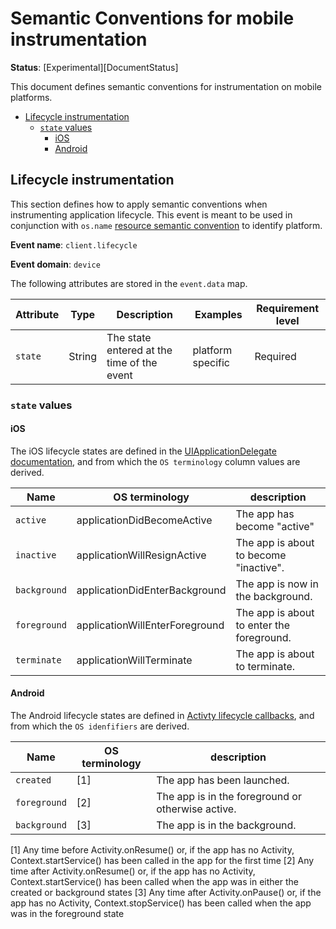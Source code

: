# Semantic Conventions for mobile instrumentation

**Status**: [Experimental][DocumentStatus]

This document defines semantic conventions for instrumentation on mobile platforms.

<!-- toc -->

- [Lifecycle instrumentation](#lifecycle-instrumentation)
  * [`state` values](#state-values)
    + [iOS](#ios)
    + [Android](#android)

<!-- tocstop -->

## Lifecycle instrumentation

This section defines how to apply semantic conventions when instrumenting application lifecycle.
This event is meant to be used in conjunction with `os.name` [resource semantic convention](/docs/resource/os.md) to identify platform.

**Event name**: `client.lifecycle`

**Event domain**: `device`

The following attributes are stored in the `event.data` map.

| Attribute | Type   | Description                                | Examples          | Requirement level |
|-----------|--------|--------------------------------------------|-------------------|-------------------|
| `state`   | String | The state entered at the time of the event | platform specific | Required          |

### `state` values

#### iOS

The iOS lifecycle states are defined in the [UIApplicationDelegate documentation](https://developer.apple.com/documentation/uikit/uiapplicationdelegate#1656902),
and from which the `OS terminology` column values are derived.

| Name         | OS terminology                 | description                               |
|--------------|--------------------------------|-------------------------------------------|
| `active`     | applicationDidBecomeActive     | The app has become "active"               |
| `inactive`   | applicationWillResignActive    | The app is about to become "inactive".    |
| `background` | applicationDidEnterBackground  | The app is now in the background.         |
| `foreground` | applicationWillEnterForeground | The app is about to enter the foreground. |
| `terminate`  | applicationWillTerminate       | The app is about to terminate.            |

#### Android

The Android lifecycle states are defined in [Activty lifecycle callbacks](https://developer.android.com/guide/components/activities/activity-lifecycle#lc), and from which the `OS idenfifiers` are derived.

| Name         | OS terminology | description                                       |
|--------------|----------------|---------------------------------------------------|
| `created`    | [1]            | The app has been launched.                        |
| `foreground` | [2]            | The app is in the foreground or otherwise active. |
| `background` | [3]            | The app is in the background.                     |

[1] Any time before Activity.onResume() or, if the app has no Activity, Context.startService() has been called in the app for the first time
[2] Any time after Activity.onResume() or, if the app has no Activity, Context.startService() has been called when the app was in either the created or background states
[3] Any time after Activity.onPause() or, if the app has no Activity, Context.stopService() has been called when the app was in the foreground state
